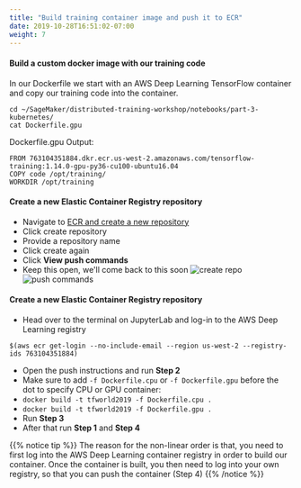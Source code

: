 ```yaml
---
title: "Build training container image and push it to ECR"
date: 2019-10-28T16:51:02-07:00
weight: 7
---
```


#### Build a custom docker image with our training code

In our Dockerfile we start with an AWS Deep Learning TensorFlow container and copy our training code into the container.

```
cd ~/SageMaker/distributed-training-workshop/notebooks/part-3-kubernetes/
cat Dockerfile.gpu
```
Dockerfile.gpu Output:
```
FROM 763104351884.dkr.ecr.us-west-2.amazonaws.com/tensorflow-training:1.14.0-gpu-py36-cu100-ubuntu16.04
COPY code /opt/training/
WORKDIR /opt/training
```

#### Create a new Elastic Container Registry repository

* Navigate to [ECR and create a new repository](https://console.aws.amazon.com/ecr/home)
* Click create repository
* Provide a repository name
* Click create again
* Click **View push commands**
* Keep this open, we'll come back to this soon
![create repo](/images/eks/create_repo.png)
![push commands](/images/eks/push_commands.png)
#### Create a new Elastic Container Registry repository

* Head over to the terminal on JupyterLab and log-in to the AWS Deep Learning registry
```
$(aws ecr get-login --no-include-email --region us-west-2 --registry-ids 763104351884)
```
* Open the push instructions and run **Step 2**
 * Make sure to add `-f Dockerfile.cpu` or `-f Dockerfile.gpu` before the dot to specify CPU or GPU container:
  * `docker build -t tfworld2019 -f Dockerfile.cpu .`
  * `docker build -t tfworld2019 -f Dockerfile.gpu .`
* Run **Step 3**
* After that run **Step 1** and **Step 4**

{{% notice tip %}}
The reason for the non-linear order is that, you need to first log into the AWS Deep Learning container registry in order to build our container. Once the container is built, you then need to log into your own registry, so that you can push the container (Step 4)
{{% /notice %}}
